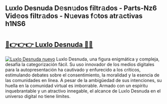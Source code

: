 ## Luxlo Desnuda D𝚎sn𝚞dos filtr𝚊dos - Parts-Nz6 Vid𝚎os filtr𝚊dos - N𝚞evas f𝚘tos atr𝚊ctivas h1NS6

# <h2><a href="http://mb7kd5.tromn.icu/?c=Luxlo+Desnuda">🔗👉👉👉 Luxlo Desnuda 🔗🔗</a></h2>

[![Luxlo Desnuda nuevo](https://i.imgur.com/pEAQMta.gif)](http://mb7kd5.tromn.icu/?c=Luxlo+Desnuda)
Luxlo Desnuda, una figura enigmática y compleja, desafía la categorización fácil. Su uso innovador de los medios digitales para la autopresentación ha cautivado y enfurecido a los críticos, estimulando debates sobre el consentimiento, la moralidad y la esencia de las comunidades en línea. A pesar de la ambigüedad de sus intenciones, su huella en la comunidad virtual es imborrable. Armado con un espíritu inquebrantable y un atractivo innegable, el alcance de Luxlo Desnuda en el universo digital no tiene límites.
